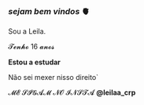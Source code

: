 ### _sejam bem vindos_ 🫀



Sou a Leila.


𝓣𝓮𝓷𝓱𝓸 16 𝓪𝓷𝓸𝓼


**Estou a estudar**


Não sei mexer nisso direito`


𝓜𝓔 𝓢𝓘𝓖𝓐𝓜 𝓝𝓞 𝓘𝓝𝓢𝓣𝓐 **@leilaa_crp**

 

